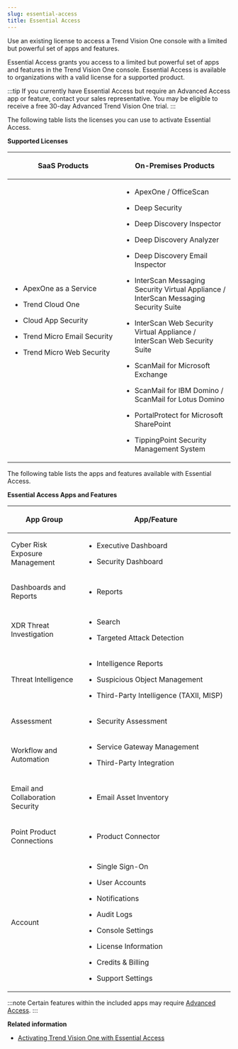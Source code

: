 ```yaml
---
slug: essential-access
title: Essential Access
---
```


Use an existing license to access a Trend Vision One console with a limited but powerful set of apps and features.

Essential Access grants you access to a limited but powerful set of apps and features in the Trend Vision One console. Essential Access is available to organizations with a valid license for a supported product.

:::tip
If you currently have Essential Access but require an Advanced Access app or feature, contact your sales representative. You may be eligible to receive a free 30-day Advanced Trend Vision One trial.
:::

The following table lists the licenses you can use to activate Essential Access.

**Supported Licenses**

<table>
<colgroup>
<col style="width: 50%" />
<col style="width: 50%" />
</colgroup>
<thead>
<tr>
<th><p>SaaS Products</p></th>
<th><p>On-Premises Products</p></th>
</tr>
</thead>
<tbody>
<tr>
<td><ul>
<li><p>ApexOne as a Service</p></li>
<li><p>Trend Cloud One</p></li>
<li><p>Cloud App Security</p></li>
<li><p>Trend Micro Email Security</p></li>
<li><p>Trend Micro Web Security</p></li>
</ul></td>
<td><ul>
<li><p>ApexOne / OfficeScan</p></li>
<li><p>Deep Security</p></li>
<li><p>Deep Discovery Inspector</p></li>
<li><p>Deep Discovery Analyzer</p></li>
<li><p>Deep Discovery Email Inspector</p></li>
<li><p>InterScan Messaging Security Virtual Appliance / InterScan Messaging Security Suite</p></li>
<li><p>InterScan Web Security Virtual Appliance / InterScan Web Security Suite</p></li>
<li><p>ScanMail for Microsoft Exchange</p></li>
<li><p>ScanMail for IBM Domino / ScanMail for Lotus Domino</p></li>
<li><p>PortalProtect for Microsoft SharePoint</p></li>
<li><p>TippingPoint Security Management System</p></li>
</ul></td>
</tr>
</tbody>
</table>

The following table lists the apps and features available with Essential Access.

**Essential Access Apps and Features**

<table>
<colgroup>
<col style="width: 33%" />
<col style="width: 67%" />
</colgroup>
<thead>
<tr>
<th><p>App Group</p></th>
<th>App/Feature</th>
</tr>
</thead>
<tbody>
<tr>
<td>Cyber Risk Exposure Management</td>
<td><ul>
<li><p>Executive Dashboard</p></li>
<li><p>Security Dashboard</p></li>
</ul></td>
</tr>
<tr>
<td><p>Dashboards and Reports</p></td>
<td><ul>
<li><p>Reports</p></li>
</ul></td>
</tr>
<tr>
<td><p>XDR Threat Investigation</p></td>
<td><ul>
<li><p>Search</p></li>
<li><p>Targeted Attack Detection</p></li>
</ul></td>
</tr>
<tr>
<td><p>Threat Intelligence</p></td>
<td><ul>
<li><p>Intelligence Reports</p></li>
<li><p>Suspicious Object Management</p></li>
<li><p>Third-Party Intelligence (TAXII, MISP)</p></li>
</ul></td>
</tr>
<tr>
<td><p>Assessment</p></td>
<td><ul>
<li><p>Security Assessment</p></li>
</ul></td>
</tr>
<tr>
<td><p>Workflow and Automation</p></td>
<td><ul>
<li><p>Service Gateway Management</p></li>
<li><p>Third-Party Integration</p></li>
</ul></td>
</tr>
<tr>
<td><p>Email and Collaboration Security</p></td>
<td><ul>
<li><p>Email Asset Inventory</p></li>
</ul></td>
</tr>
<tr>
<td><p>Point Product Connections</p></td>
<td><ul>
<li><p>Product Connector</p></li>
</ul></td>
</tr>
<tr>
<td><p>Account</p></td>
<td><ul>
<li><p>Single Sign-On</p></li>
<li><p>User Accounts</p></li>
<li><p>Notifications</p></li>
<li><p>Audit Logs</p></li>
<li><p>Console Settings</p></li>
<li><p>License Information</p></li>
<li><p>Credits &amp; Billing</p></li>
<li><p>Support Settings</p></li>
</ul></td>
</tr>
</tbody>
</table>

:::note
Certain features within the included apps may require [Advanced Access](activating-advanced-access.md).
:::

**Related information**

- [Activating Trend Vision One with Essential Access](activating-essential-access.md "Use an existing product license to activate Trend Vision One with Essential Access.")
